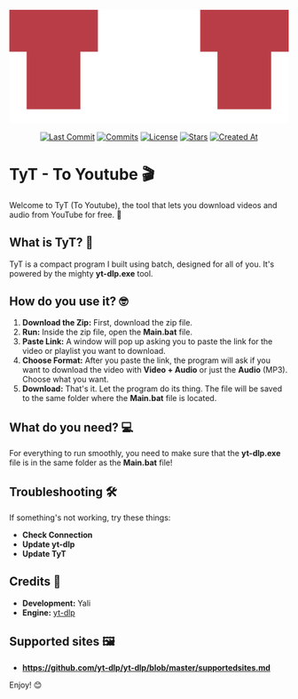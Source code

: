 ![TyT Logo1](https://raw.githubusercontent.com/TheYali1/TyT/refs/heads/main/TyT.png)

<div align="center">
  
[![Last Commit](https://img.shields.io/github/last-commit/TheYali1/TyT?style=for-the-badge&label=Last%20Commit)](https://github.com/TheYali1/TyT/pulse/monthly)
[![Commits](https://img.shields.io/github/commit-activity/m/TheYali1/TyT?label=Commits&style=for-the-badge)](https://github.com/TheYali1/TyT/commits "היסטוריית קומיטים")
[![License](https://img.shields.io/github/license/TheYali1/TyT?label=License&style=for-the-badge)](https://github.com/TheYali1/TyT/blob/main/LICENSE)
[![Stars](https://img.shields.io/github/stars/TheYali1/TyT?style=for-the-badge)](https://github.com/TheYali1/TyT/stargazers)
[![Created At](https://img.shields.io/github/created-at/TheYali1/TyT?style=for-the-badge&label=Created)](https://github.com/TheYali1/TyT)

</div>

# **TyT \- To Youtube 🎬**

Welcome to TyT (To Youtube), the tool that lets you download videos and audio from YouTube for free. 💯

## **What is TyT? 🤔**

TyT is a compact program I built using batch, designed for all of you. It's powered by the mighty **yt-dlp.exe** tool.

## **How do you use it? 🤓**

1. **Download the Zip:** First, download the zip file.  
2. **Run:** Inside the zip file, open the **Main.bat** file.  
3. **Paste Link:** A window will pop up asking you to paste the link for the video or playlist you want to download.  
4. **Choose Format:** After you paste the link, the program will ask if you want to download the video with **Video \+ Audio** or just the **Audio** (MP3). Choose what you want.  
5. **Download:** That's it. Let the program do its thing. The file will be saved to the same folder where the **Main.bat** file is located.

## **What do you need? 💻**

For everything to run smoothly, you need to make sure that the **yt-dlp.exe** file is in the same folder as the **Main.bat** file\!

## **Troubleshooting 🛠️**

If something's not working, try these things:

* **Check Connection**
* **Update yt-dlp**
* **Update TyT**

## **Credits 🙏**

* **Development:** Yali  
* **Engine:** [yt-dlp](https://github.com/yt-dlp/yt-dlp)

## **Supported sites 🖼️**
* **https://github.com/yt-dlp/yt-dlp/blob/master/supportedsites.md**

Enjoy\! 😊
